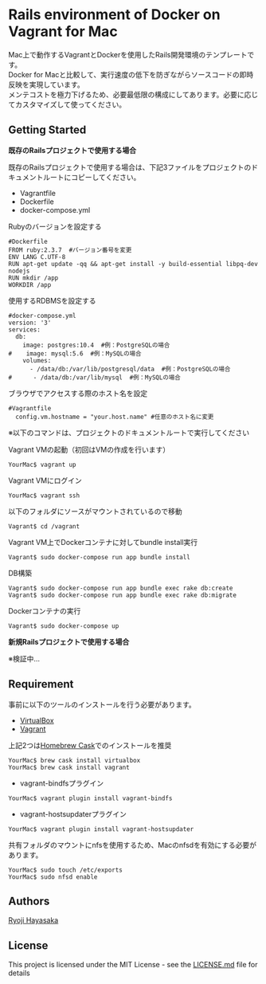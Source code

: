 # Rails environment of Docker on Vagrant for Mac

Mac上で動作するVagrantとDockerを使用したRails開発環境のテンプレートです。  
Docker for Macと比較して、実行速度の低下を防ぎながらソースコードの即時反映を実現しています。  
メンテコストを極力下げるため、必要最低限の構成にしてあります。必要に応じてカスタマイズして使ってください。

## Getting Started

**既存のRailsプロジェクトで使用する場合**

既存のRailsプロジェクトで使用する場合は、下記3ファイルをプロジェクトのドキュメントルートにコピーしてください。
- Vagrantfile
- Dockerfile
- docker-compose.yml

Rubyのバージョンを設定する

```
#Dockerfile
FROM ruby:2.3.7  #バージョン番号を変更
ENV LANG C.UTF-8
RUN apt-get update -qq && apt-get install -y build-essential libpq-dev nodejs
RUN mkdir /app
WORKDIR /app

```

使用するRDBMSを設定する

```
#docker-compose.yml
version: '3'
services:
  db:
    image: postgres:10.4  #例：PostgreSQLの場合
#    image: mysql:5.6  #例：MySQLの場合
    volumes:
      - /data/db:/var/lib/postgresql/data  #例：PostgreSQLの場合
#      - /data/db:/var/lib/mysql  #例：MySQLの場合
```

ブラウザでアクセスする際のホスト名を設定

```
#Vagrantfile
  config.vm.hostname = "your.host.name" #任意のホスト名に変更
```

※以下のコマンドは、プロジェクトのドキュメントルートで実行してください

Vagrant VMの起動（初回はVMの作成を行います）

```
YourMac$ vagrant up
```

Vagrant VMにログイン

```
YourMac$ vagrant ssh
```

以下のフォルダにソースがマウントされているので移動

```
Vagrant$ cd /vagrant
```

Vagrant VM上でDockerコンテナに対してbundle install実行

```
Vagrant$ sudo docker-compose run app bundle install
```

DB構築

```
Vagrant$ sudo docker-compose run app bundle exec rake db:create
Vagrant$ sudo docker-compose run app bundle exec rake db:migrate
```

Dockerコンテナの実行

```
Vagrant$ sudo docker-compose up
```

**新規Railsプロジェクトで使用する場合**

※検証中…

## Requirement

事前に以下のツールのインストールを行う必要があります。

- [VirtualBox](https://www.oracle.com/technetwork/server-storage/virtualbox/downloads/index.html)
- [Vagrant](https://www.vagrantup.com/downloads.html)

上記2つは[Homebrew Cask](http://caskroom.io/)でのインストールを推奨

```
YourMac$ brew cask install virtualbox
YourMac$ brew cask install vagrant
```

- vagrant-bindfsプラグイン

```
YourMac$ vagrant plugin install vagrant-bindfs
```

- vagrant-hostsupdaterプラグイン

```
YourMac$ vagrant plugin install vagrant-hostsupdater
```

共有フォルダのマウントにnfsを使用するため、Macのnfsdを有効にする必要があります。

```
YourMac$ sudo touch /etc/exports
YourMac$ sudo nfsd enable
```

## Authors

[Ryoji Hayasaka](https://github.com/hayakasa)

## License

This project is licensed under the MIT License - see the [LICENSE.md](LICENSE.md) file for details

